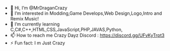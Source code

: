 - 👋 Hi, I’m @MrDraganCrazy
- 👀 I’m interested in Modding,Game Develops,Web Design,Logo,Intro and Remix Music!
- 🌱 I’m currently learning C,C#,C++,HTML,CSS,JavaScript,PHP,JAVAS,Python,
- 📫 How to reach me  Crazy Dayz Discord : https://discord.gg/UFvKyTrpt3
- ⚡ Fun fact: I m Just Crazy

<!---
ALL FILES WHAT I GIVE HERE IS JUST TO HELP OTHER PEOPLES WITH SOMETHING!!!!!!
--->

